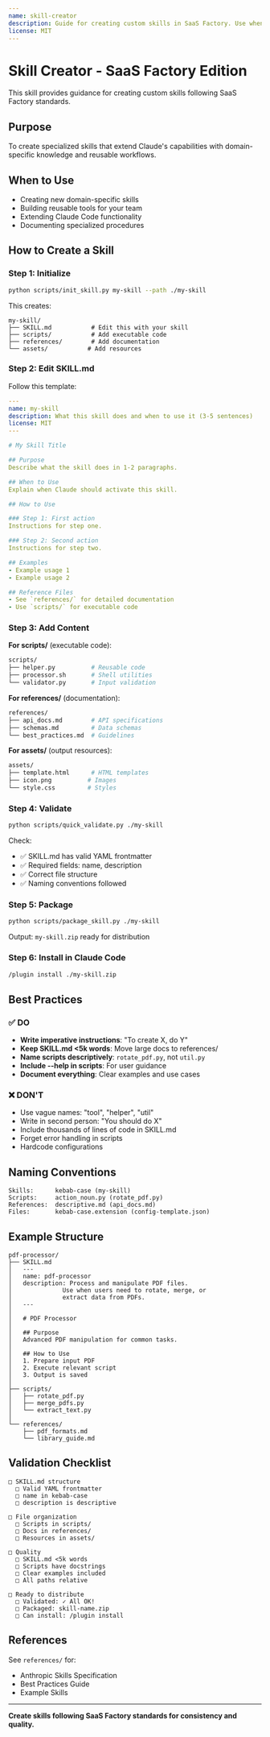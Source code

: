 ```yaml
---
name: skill-creator
description: Guide for creating custom skills in SaaS Factory. Use when you need to create a new skill to extend Claude's capabilities with specialized knowledge, workflows, or tools.
license: MIT
---
```


# Skill Creator - SaaS Factory Edition

This skill provides guidance for creating custom skills following SaaS Factory standards.

## Purpose

To create specialized skills that extend Claude's capabilities with domain-specific knowledge and reusable workflows.

## When to Use

- Creating new domain-specific skills
- Building reusable tools for your team
- Extending Claude Code functionality
- Documenting specialized procedures

## How to Create a Skill

### Step 1: Initialize
```bash
python scripts/init_skill.py my-skill --path ./my-skill
```

This creates:
```
my-skill/
├── SKILL.md           # Edit this with your skill
├── scripts/           # Add executable code
├── references/        # Add documentation
└── assets/           # Add resources
```

### Step 2: Edit SKILL.md

Follow this template:

```yaml
---
name: my-skill
description: What this skill does and when to use it (3-5 sentences)
license: MIT
---

# My Skill Title

## Purpose
Describe what the skill does in 1-2 paragraphs.

## When to Use
Explain when Claude should activate this skill.

## How to Use

### Step 1: First action
Instructions for step one.

### Step 2: Second action
Instructions for step two.

## Examples
- Example usage 1
- Example usage 2

## Reference Files
- See `references/` for detailed documentation
- Use `scripts/` for executable code
```

### Step 3: Add Content

**For scripts/** (executable code):
```bash
scripts/
├── helper.py          # Reusable code
├── processor.sh       # Shell utilities
└── validator.py       # Input validation
```

**For references/** (documentation):
```bash
references/
├── api_docs.md        # API specifications
├── schemas.md         # Data schemas
└── best_practices.md  # Guidelines
```

**For assets/** (output resources):
```bash
assets/
├── template.html      # HTML templates
├── icon.png          # Images
└── style.css         # Styles
```

### Step 4: Validate
```bash
python scripts/quick_validate.py ./my-skill
```

Check:
- ✅ SKILL.md has valid YAML frontmatter
- ✅ Required fields: name, description
- ✅ Correct file structure
- ✅ Naming conventions followed

### Step 5: Package
```bash
python scripts/package_skill.py ./my-skill
```

Output: `my-skill.zip` ready for distribution

### Step 6: Install in Claude Code
```bash
/plugin install ./my-skill.zip
```

## Best Practices

### ✅ DO
- **Write imperative instructions**: "To create X, do Y"
- **Keep SKILL.md <5k words**: Move large docs to references/
- **Name scripts descriptively**: `rotate_pdf.py`, not `util.py`
- **Include --help in scripts**: For user guidance
- **Document everything**: Clear examples and use cases

### ❌ DON'T
- Use vague names: "tool", "helper", "util"
- Write in second person: "You should do X"
- Include thousands of lines of code in SKILL.md
- Forget error handling in scripts
- Hardcode configurations

## Naming Conventions

```
Skills:      kebab-case (my-skill)
Scripts:     action_noun.py (rotate_pdf.py)
References:  descriptive.md (api_docs.md)
Files:       kebab-case.extension (config-template.json)
```

## Example Structure

```
pdf-processor/
├── SKILL.md
│   ---
│   name: pdf-processor
│   description: Process and manipulate PDF files.
│              Use when users need to rotate, merge, or
│              extract data from PDFs.
│   ---
│
│   # PDF Processor
│
│   ## Purpose
│   Advanced PDF manipulation for common tasks.
│
│   ## How to Use
│   1. Prepare input PDF
│   2. Execute relevant script
│   3. Output is saved
│
├── scripts/
│   ├── rotate_pdf.py
│   ├── merge_pdfs.py
│   └── extract_text.py
│
└── references/
    ├── pdf_formats.md
    └── library_guide.md
```

## Validation Checklist

```
□ SKILL.md structure
  □ Valid YAML frontmatter
  □ name in kebab-case
  □ description is descriptive

□ File organization
  □ Scripts in scripts/
  □ Docs in references/
  □ Resources in assets/

□ Quality
  □ SKILL.md <5k words
  □ Scripts have docstrings
  □ Clear examples included
  □ All paths relative

□ Ready to distribute
  □ Validated: ✓ All OK!
  □ Packaged: skill-name.zip
  □ Can install: /plugin install
```

## References

See `references/` for:
- Anthropic Skills Specification
- Best Practices Guide
- Example Skills

---

**Create skills following SaaS Factory standards for consistency and quality.**
